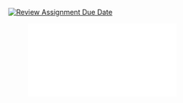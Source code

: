 [![Review Assignment Due Date](https://classroom.github.com/assets/deadline-readme-button-22041afd0340ce965d47ae6ef1cefeee28c7c493a6346c4f15d667ab976d596c.svg)](https://classroom.github.com/a/mPTv5Y0V)

<figure class="video_container">
  <iframe src="prob2c.mp4" frameborder="0" allowfullscreen="true"> 
</iframe>
</figure>

